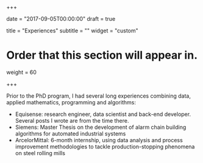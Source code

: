 +++

date = "2017-09-05T00:00:00"
draft = true

title = "Experiences"
subtitle = ""
widget = "custom"

# Order that this section will appear in.
weight = 60

+++

Prior to the PhD program, I had several long experiences combining data, applied
mathematics, programming and algorithms:

- Equisense: research engineer, data scientist and back-end developer. Several posts I wrote are from the time there.
- Siemens: Master Thesis on the development of alarm chain building algorithms for automated industrial systems
- ArcelorMittal: 6-month internship, using data analysis and process improvement methodologies to tackle production-stopping phenomena on steel rolling mills
